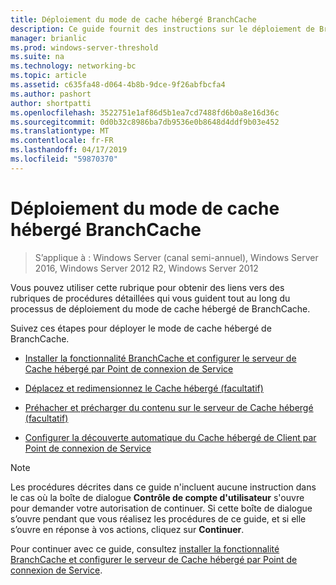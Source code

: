 ```yaml
---
title: Déploiement du mode de cache hébergé BranchCache
description: Ce guide fournit des instructions sur le déploiement de BranchCache en mode de cache hébergé sur les ordinateurs exécutant Windows Server 2016 et Windows 10
manager: brianlic
ms.prod: windows-server-threshold
ms.suite: na
ms.technology: networking-bc
ms.topic: article
ms.assetid: c635fa48-d064-4b8b-9dce-9f26abfbcfa4
ms.author: pashort
author: shortpatti
ms.openlocfilehash: 3522751e1af86d5b1ea7cd7488fd6b0a8e16d36c
ms.sourcegitcommit: 0d0b32c8986ba7db9536e0b8648d4ddf9b03e452
ms.translationtype: MT
ms.contentlocale: fr-FR
ms.lasthandoff: 04/17/2019
ms.locfileid: "59870370"
---
```

# <a name="branchcache-hosted-cache-mode-deployment"></a>Déploiement du mode de cache hébergé BranchCache

>S’applique à : Windows Server (canal semi-annuel), Windows Server 2016, Windows Server 2012 R2, Windows Server 2012

Vous pouvez utiliser cette rubrique pour obtenir des liens vers des rubriques de procédures détaillées qui vous guident tout au long du processus de déploiement du mode de cache hébergé de BranchCache.

Suivez ces étapes pour déployer le mode de cache hébergé de BranchCache.

- [Installer la fonctionnalité BranchCache et configurer le serveur de Cache hébergé par Point de connexion de Service](5-Bc-Feature-Scp.md)

- [Déplacez et redimensionnez le Cache hébergé &#40;facultatif&#41;](6-Bc-Move-Resize-Cache.md)

- [Préhacher et précharger du contenu sur le serveur de Cache hébergé &#40;facultatif&#41;](7-Bc-Prehash-Preload.md)

- [Configurer la découverte automatique du Cache hébergé de Client par Point de connexion de Service](10-Bc-Client-By-Scp.md)

>[!NOTE]
>Les procédures décrites dans ce guide n'incluent aucune instruction dans le cas où la boîte de dialogue **Contrôle de compte d'utilisateur** s'ouvre pour demander votre autorisation de continuer. Si cette boîte de dialogue s’ouvre pendant que vous réalisez les procédures de ce guide, et si elle s’ouvre en réponse à vos actions, cliquez sur **Continuer**.

Pour continuer avec ce guide, consultez [installer la fonctionnalité BranchCache et configurer le serveur de Cache hébergé par Point de connexion de Service](5-Bc-Feature-Scp.md).